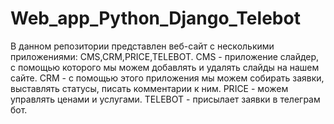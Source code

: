 # Web_app_Python_Django_Telebot
В данном репозитории представлен веб-сайт с несколькими приложениями: CMS,CRM,PRICE,TELEBOT.
CMS - приложение слайдер, с помощью которого мы можем добавлять и удалять слайды на нашем сайте.
CRM - с помощью этого приложения мы можем собирать заявки, выставлять статусы, писать комментарии к ним.
PRICE - можем управлять ценами и услугами.
TELEBOT - присылает заявки в телеграм бот.
